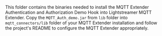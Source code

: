 This folder contains the binaries needed to install the MQTT Extender Authentication and Authorization Demo Hook into Lightstreamer MQTT Extender.
Copy the `MQTT_Auth_demo.jar` from `lib` folder into `mqtt_connectors/lib` folder of your MQTT Extender installation and follow the project's README to configure the MQTT  Extender appropriately.
